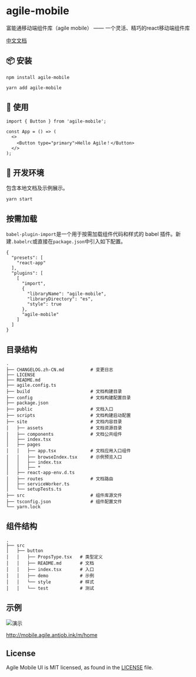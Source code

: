 <!--
 * @Descripttion: 
 * @Author: qingzi.wang
 * @Date: 2020-09-01 10:52:44
 -->
# agile-mobile

富能通移动端组件库（agile mobile） —— 一个灵活、精巧的react移动端组件库

[中文文档](http://mobile.agile.antjob.ink/)

## 📦 安装

```
npm install agile-mobile
```
```
yarn add agile-mobile
```

## 🔨 使用

```
import { Button } from 'agile-mobile';

const App = () => (
  <>
    <Button type="primary">Hello Agile！</Button>
  </>
);
```

## 💄 开发环境

包含本地文档及示例展示。

```
yarn start
```

## 按需加载
`babel-plugin-import`是一个用于按需加载组件代码和样式的 babel 插件。新建`.babelrc`或直接在`package.json`中引入如下配置。
```
{
  "presets": [
    "react-app"
  ],
  "plugins": [
    [
      "import",
      {
        "libraryName": "agile-mobile",
        "libraryDirectory": "es",
        "style": true
      },
      "agile-mobile"
    ]
  ]
}
```

## 目录结构

```
.
├── CHANGELOG.zh-CN.md          # 变更日志
├── LICENSE
├── README.md
├── agile.config.ts
├── build                       # 文档构建目录
├── config                      # 文档构建配置目录
├── package.json
├── public                      # 文档入口
├── scripts                     # 文档构建启动配置
├── site                        # 文档内容目录
│   ├── assets                  # 文档资源目录
│   ├── components              # 文档公共组件
│   ├── index.tsx
│   ├── pages
│   │   ├── app.tsx             # 文档应用入口组件
│   │   ├── browseIndex.tsx     # 示例预览入口
│   │   ├── index.tsx
│   │   ├── *
│   ├── react-app-env.d.ts
│   ├── routes                  # 文档路由
│   ├── serviceWorker.ts
│   └── setupTests.ts
├── src                         # 组件库源文件
├── tsconfig.json               # 组件配置文件
└── yarn.lock
```

## 组件结构
```
.
├── src
│   ├── button
│   │   ├── PropsType.tsx   # 类型定义
│   │   ├── README.md       # 文档
│   │   ├── index.tsx       # 入口
│   │   ├── demo            # 示例
│   │   └── style           # 样式
│   │   └── test            # 测试
```

## 示例

![演示](http://docs.antjob.ink/agile-ui/qr-demo.png)

http://mobile.agile.antjob.ink/m/home

<!--
## 其他

```

Markdown转HTML使用了
markdown-it
html-loader
@dking/markdown-webpack-loader

```
-->

## License
Agile Mobile UI is MIT licensed, as found in the [LICENSE](https://github.com/qingzi-king/agile-mobile/blob/master/LICENSE) file.